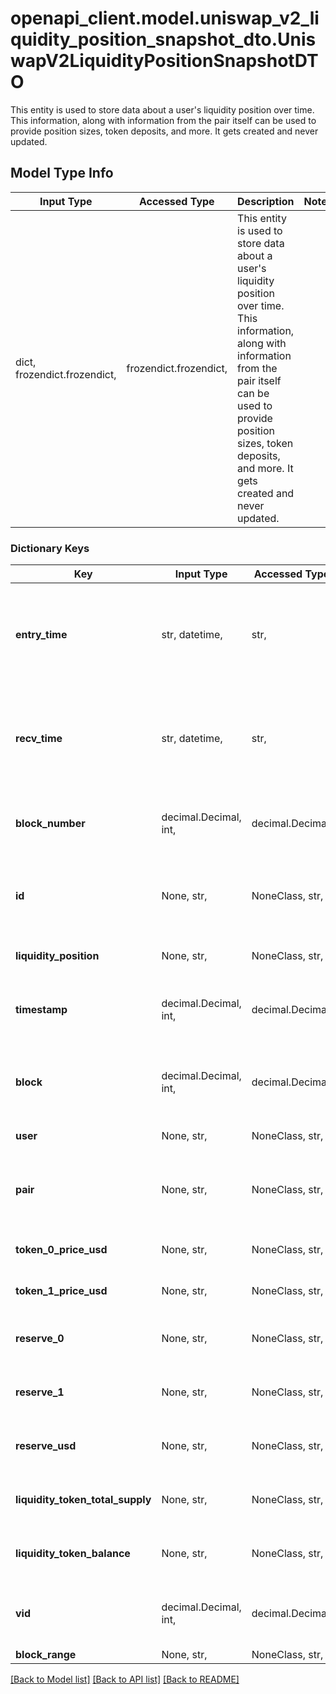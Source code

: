 # openapi_client.model.uniswap_v2_liquidity_position_snapshot_dto.UniswapV2LiquidityPositionSnapshotDTO

This entity is used to store data about a user's liquidity position over time. This information, along with information from the pair itself can be used to provide position sizes, token deposits, and more. It gets created and never updated.

## Model Type Info
Input Type | Accessed Type | Description | Notes
------------ | ------------- | ------------- | -------------
dict, frozendict.frozendict,  | frozendict.frozendict,  | This entity is used to store data about a user&#x27;s liquidity position over time. This information, along with information from the pair itself can be used to provide position sizes, token deposits, and more. It gets created and never updated. | 

### Dictionary Keys
Key | Input Type | Accessed Type | Description | Notes
------------ | ------------- | ------------- | ------------- | -------------
**entry_time** | str, datetime,  | str,  |  | [optional] value must conform to RFC-3339 date-time
**recv_time** | str, datetime,  | str,  |  | [optional] value must conform to RFC-3339 date-time
**block_number** | decimal.Decimal, int,  | decimal.Decimal,  | Number of block in which entity was recorded. | [optional] value must be a 64 bit integer
**id** | None, str,  | NoneClass, str,  | Identifier, format: &lt;pair address&gt;-&lt;user address&gt; | [optional] 
**liquidity_position** | None, str,  | NoneClass, str,  | Reference to LP identifier. | [optional] 
**timestamp** | decimal.Decimal, int,  | decimal.Decimal,  | Creation time. | [optional] value must be a 32 bit integer
**block** | decimal.Decimal, int,  | decimal.Decimal,  | Number of block in which LP snapshot was recorded. | [optional] value must be a 32 bit integer
**user** | None, str,  | NoneClass, str,  | Reference to user. | [optional] 
**pair** | None, str,  | NoneClass, str,  | Reference to the pair liquidity is being provided on. | [optional] 
**token_0_price_usd** | None, str,  | NoneClass, str,  | Snapshot of token0 price. | [optional] 
**token_1_price_usd** | None, str,  | NoneClass, str,  | Snapshot of token0 price. | [optional] 
**reserve_0** | None, str,  | NoneClass, str,  | Snapshot of pair token0 reserves. | [optional] 
**reserve_1** | None, str,  | NoneClass, str,  | Snapshot of pair token1 reserves. | [optional] 
**reserve_usd** | None, str,  | NoneClass, str,  | Snapshot of pair reserves in USD. | [optional] 
**liquidity_token_total_supply** | None, str,  | NoneClass, str,  | Snapshot of pool token supply. | [optional] 
**liquidity_token_balance** | None, str,  | NoneClass, str,  | Snapshot of users pool token balance. | [optional] 
**vid** | decimal.Decimal, int,  | decimal.Decimal,  |  | [optional] value must be a 64 bit integer
**block_range** | None, str,  | NoneClass, str,  |  | [optional] 

[[Back to Model list]](../../README.md#documentation-for-models) [[Back to API list]](../../README.md#documentation-for-api-endpoints) [[Back to README]](../../README.md)


